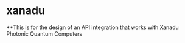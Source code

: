 # xanadu
**This is for the design of an API integration that works with Xanadu Photonic Quantum Computers 
